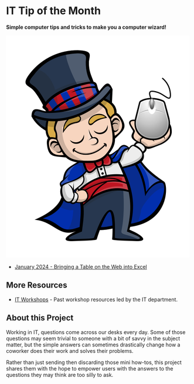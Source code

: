# IT Tip of the Month

**Simple computer tips and tricks to make you a computer wizard!**

![Wizard](wizard.png)

- [January 2024 - Bringing a Table on the Web into Excel](tip-of-the-month/2024/01-jan/web-table-to-excel.md)

## More Resources

- [IT Workshops](https://github.com/cityssm/itWorkshops/) - Past workshop resources led by the IT department.

## About this Project

Working in IT, questions come across our desks every day.
Some of those questions may seem trivial to someone with a bit of savvy in the subject matter,
but the simple answers can sometimes drastically change how a coworker does their work
and solves their problems.

Rather than just sending then discarding those mini how-tos,
this project shares them with the hope to empower users with the answers to the questions
they may think are too silly to ask.
